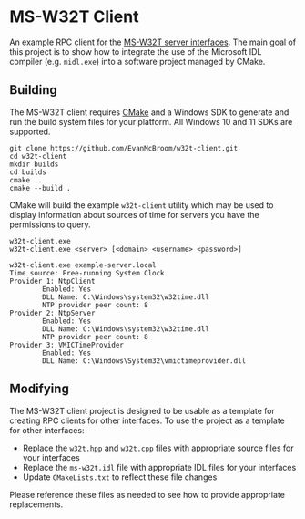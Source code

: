 # MS-W32T Client

An example RPC client for the [MS-W32T server interfaces](https://docs.microsoft.com/en-us/openspecs/windows_protocols/ms-w32t/82603ee2-d358-42b9-8e56-434633ce186d).
The main goal of this project is to show how to integrate the use of the Microsoft IDL compiler (e.g. `midl.exe`) into a software project managed by CMake.

## Building

The MS-W32T client requires [CMake](https://cmake.org/) and a Windows SDK to generate and run the build system files for your platform.
All Windows 10 and 11 SDKs are supported.

```
git clone https://github.com/EvanMcBroom/w32t-client.git
cd w32t-client
mkdir builds
cd builds
cmake ..
cmake --build .
```

CMake will build the example `w32t-client` utility which may be used to display information about sources of time for servers you have the permissions to query.

```
w32t-client.exe
w32t-client.exe <server> [<domain> <username> <password>]

w32t-client.exe example-server.local
Time source: Free-running System Clock
Provider 1: NtpClient
        Enabled: Yes
        DLL Name: C:\Windows\system32\w32time.dll
        NTP provider peer count: 8
Provider 2: NtpServer
        Enabled: Yes
        DLL Name: C:\Windows\system32\w32time.dll
        NTP provider peer count: 8
Provider 3: VMICTimeProvider
        Enabled: Yes
        DLL Name: C:\Windows\System32\vmictimeprovider.dll
```

## Modifying

The MS-W32T client project is designed to be usable as a template for creating RPC clients for other interfaces.
To use the project as a template for other interfaces:

- Replace the `w32t.hpp` and `w32t.cpp` files with appropriate source files for your interfaces
- Replace the `ms-w32t.idl` file with appropriate IDL files for your interfaces
- Update `CMakeLists.txt` to reflect these file changes

Please reference these files as needed to see how to provide appropriate replacements.